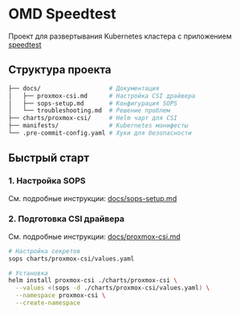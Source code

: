 # OMD Speedtest

Проект для развертывания Kubernetes кластера с приложением [speedtest](https://github.com/librespeed/speedtest)

## Структура проекта

```bash
├── docs/                   # Документация
│   ├── proxmox-csi.md      # Настройка CSI драйвера
│   ├── sops-setup.md       # Конфигурация SOPS
│   └── troubleshooting.md  # Решение проблем
├── charts/proxmox-csi/     # Helm чарт для CSI
├── manifests/              # Kubernetes манифесты
└── .pre-commit-config.yaml # Хуки для безопасности
```

## Быстрый старт

### 1. Настройка SOPS

См. подробные инструкции: [docs/sops-setup.md](docs/sops-setup.md)

### 2. Подготовка CSI драйвера

См. подробные инструкции: [docs/proxmox-csi.md](docs/proxmox-csi.md)

```bash
# Настройка секретов
sops charts/proxmox-csi/values.yaml

# Установка
helm install proxmox-csi ./charts/proxmox-csi \
  --values <(sops -d ./charts/proxmox-csi/values.yaml) \
  --namespace proxmox-csi \
  --create-namespace
```
